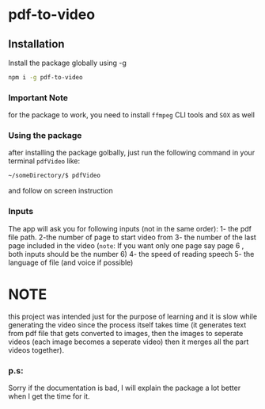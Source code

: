 # pdf-to-video

## Installation

Install the package globally using -g

```sh
npm i -g pdf-to-video
```
### Important Note
for the package to work, you need to install `ffmpeg` CLI tools and `SOX` as well

### Using the package
after installing the package golbally, just run the following command in your terminal `pdfVideo` like:
```sh
~/someDirectory/$ pdfVideo
```
and follow on screen instruction
### Inputs
The app will ask you for following inputs (not in the same order):
1- the pdf file path.
2-the number of page to start video from
3- the number of the last page included in the video (`note`: If you want only one page say page 6 , both inputs should be the number 6)
4- the speed of reading speech
5- the language of file (and voice if possible)

# NOTE
this project was intended just for the purpose of learning and it is slow while generating the video since the process itself takes time (it generates text from pdf file that gets converted to images, then the images to seperate videos (each image becomes a seperate video) then it merges all the part videos together).

### p.s:
Sorry if the documentation is bad, I will explain the package a lot better when I get the time for it.
